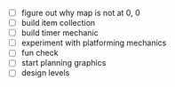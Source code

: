 - [ ] figure out why map is not at 0, 0
- [ ] build item collection
- [ ] build timer mechanic
- [ ] experiment with platforming mechanics
- [ ] fun check
- [ ] start planning graphics
- [ ] design levels
